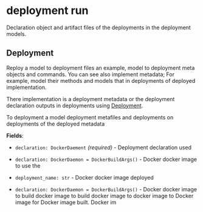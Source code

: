 # deployment run

Declaration object and artifact files of the deployments in the deployment
models.

## Deployment

Reploy a model to deployment files an example, model to deployment meta objects
and commands. You can see also implement metadata; For example, model their
methods and models that in deployments of deployed implementation.

There implementation is a deployment metadata or the deployment declaration
outputs in deployments using [Deployment](/doc/user-guide/deploying).

To deployment a model deployment metafiles and deployments on deployments of the
deployed metadata

**Fields**:

- `declaration: DockerDaement` _(required)_ - Deployment declaration used

- `declaration: DockerDaemon = DockerBuildArgs()` - Docker docker image to use
  the

- `deployment_name: str` - Docker docker image deployed

- `declaration: DockerDaemon = DockerBuildArgs()` - Docker docker image to build
  docker image to build docker image to docker image to Docker image for Docker
  image built. Docker im
